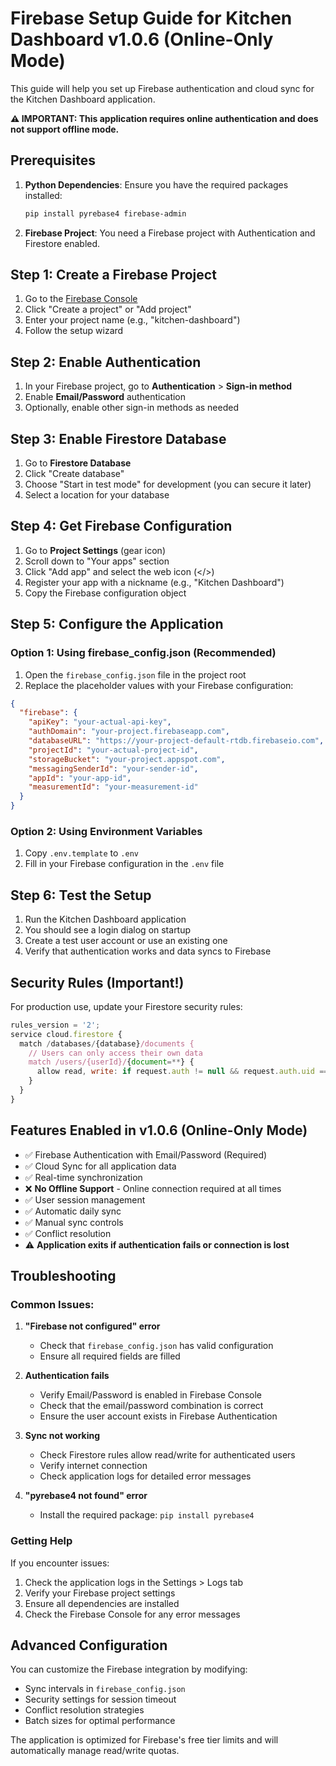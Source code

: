 # Firebase Setup Guide for Kitchen Dashboard v1.0.6 (Online-Only Mode)

This guide will help you set up Firebase authentication and cloud sync for the Kitchen Dashboard application.

**⚠️ IMPORTANT: This application requires online authentication and does not support offline mode.**

## Prerequisites

1. **Python Dependencies**: Ensure you have the required packages installed:
   ```bash
   pip install pyrebase4 firebase-admin
   ```

2. **Firebase Project**: You need a Firebase project with Authentication and Firestore enabled.

## Step 1: Create a Firebase Project

1. Go to the [Firebase Console](https://console.firebase.google.com/)
2. Click "Create a project" or "Add project"
3. Enter your project name (e.g., "kitchen-dashboard")
4. Follow the setup wizard

## Step 2: Enable Authentication

1. In your Firebase project, go to **Authentication** > **Sign-in method**
2. Enable **Email/Password** authentication
3. Optionally, enable other sign-in methods as needed

## Step 3: Enable Firestore Database

1. Go to **Firestore Database**
2. Click "Create database"
3. Choose "Start in test mode" for development (you can secure it later)
4. Select a location for your database

## Step 4: Get Firebase Configuration

1. Go to **Project Settings** (gear icon)
2. Scroll down to "Your apps" section
3. Click "Add app" and select the web icon (</>)
4. Register your app with a nickname (e.g., "Kitchen Dashboard")
5. Copy the Firebase configuration object

## Step 5: Configure the Application

### Option 1: Using firebase_config.json (Recommended)

1. Open the `firebase_config.json` file in the project root
2. Replace the placeholder values with your Firebase configuration:

```json
{
  "firebase": {
    "apiKey": "your-actual-api-key",
    "authDomain": "your-project.firebaseapp.com",
    "databaseURL": "https://your-project-default-rtdb.firebaseio.com",
    "projectId": "your-actual-project-id",
    "storageBucket": "your-project.appspot.com",
    "messagingSenderId": "your-sender-id",
    "appId": "your-app-id",
    "measurementId": "your-measurement-id"
  }
}
```

### Option 2: Using Environment Variables

1. Copy `.env.template` to `.env`
2. Fill in your Firebase configuration in the `.env` file

## Step 6: Test the Setup

1. Run the Kitchen Dashboard application
2. You should see a login dialog on startup
3. Create a test user account or use an existing one
4. Verify that authentication works and data syncs to Firebase

## Security Rules (Important!)

For production use, update your Firestore security rules:

```javascript
rules_version = '2';
service cloud.firestore {
  match /databases/{database}/documents {
    // Users can only access their own data
    match /users/{userId}/{document=**} {
      allow read, write: if request.auth != null && request.auth.uid == userId;
    }
  }
}
```

## Features Enabled in v1.0.6 (Online-Only Mode)

- ✅ Firebase Authentication with Email/Password (Required)
- ✅ Cloud Sync for all application data
- ✅ Real-time synchronization
- ❌ **No Offline Support** - Online connection required at all times
- ✅ User session management
- ✅ Automatic daily sync
- ✅ Manual sync controls
- ✅ Conflict resolution
- ⚠️ **Application exits if authentication fails or connection is lost**

## Troubleshooting

### Common Issues:

1. **"Firebase not configured" error**
   - Check that `firebase_config.json` has valid configuration
   - Ensure all required fields are filled

2. **Authentication fails**
   - Verify Email/Password is enabled in Firebase Console
   - Check that the email/password combination is correct
   - Ensure the user account exists in Firebase Authentication

3. **Sync not working**
   - Check Firestore rules allow read/write for authenticated users
   - Verify internet connection
   - Check application logs for detailed error messages

4. **"pyrebase4 not found" error**
   - Install the required package: `pip install pyrebase4`

### Getting Help

If you encounter issues:
1. Check the application logs in the Settings > Logs tab
2. Verify your Firebase project settings
3. Ensure all dependencies are installed
4. Check the Firebase Console for any error messages

## Advanced Configuration

You can customize the Firebase integration by modifying:
- Sync intervals in `firebase_config.json`
- Security settings for session timeout
- Conflict resolution strategies
- Batch sizes for optimal performance

The application is optimized for Firebase's free tier limits and will automatically manage read/write quotas.
